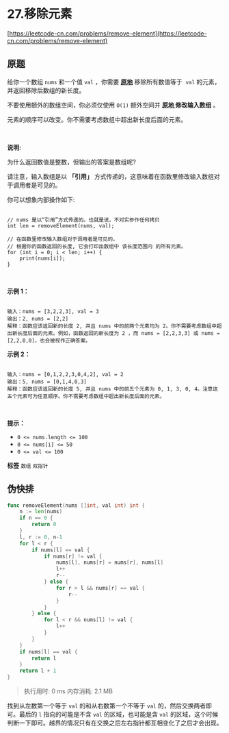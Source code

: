 # 27.移除元素
[https://leetcode-cn.com/problems/remove-element](https://leetcode-cn.com/problems/remove-element) 
## 原题
给你一个数组 `nums` 和一个值 `val` ，你需要 **<a href="https://baike.baidu.com/item/%E5%8E%9F%E5%9C%B0%E7%AE%97%E6%B3%95" target="_blank">原地</a>** 移除所有数值等于  `val` 的元素，并返回移除后数组的新长度。

不要使用额外的数组空间，你必须仅使用 `O(1)` 额外空间并 **<a href="https://baike.baidu.com/item/%E5%8E%9F%E5%9C%B0%E7%AE%97%E6%B3%95" target="_blank">原地 </a>修改输入数组** 。

元素的顺序可以改变。你不需要考虑数组中超出新长度后面的元素。

 

 **说明:** 

为什么返回数值是整数，但输出的答案是数组呢?

请注意，输入数组是以 **「引用」** 方式传递的，这意味着在函数里修改输入数组对于调用者是可见的。

你可以想象内部操作如下:

```

// nums 是以“引用”方式传递的。也就是说，不对实参作任何拷贝
int len = removeElement(nums, val);

// 在函数里修改输入数组对于调用者是可见的。
// 根据你的函数返回的长度, 它会打印出数组中 该长度范围内 的所有元素。
for (int i = 0; i < len; i++) {
    print(nums[i]);
}

```
 

 **示例 1：** 

```

输入：nums = [3,2,2,3], val = 3
输出：2, nums = [2,2]
解释：函数应该返回新的长度 2, 并且 nums 中的前两个元素均为 2。你不需要考虑数组中超出新长度后面的元素。例如，函数返回的新长度为 2 ，而 nums = [2,2,3,3] 或 nums = [2,2,0,0]，也会被视作正确答案。

```
 **示例 2：** 

```

输入：nums = [0,1,2,2,3,0,4,2], val = 2
输出：5, nums = [0,1,4,0,3]
解释：函数应该返回新的长度 5, 并且 nums 中的前五个元素为 0, 1, 3, 0, 4。注意这五个元素可为任意顺序。你不需要考虑数组中超出新长度后面的元素。

```
 

 **提示：** 
-  `0 <= nums.length <= 100` 
-  `0 <= nums[i] <= 50` 
-  `0 <= val <= 100` 
 
**标签**
`数组` `双指针` 


## 伪快排
```go
func removeElement(nums []int, val int) int {
	n := len(nums)
	if n == 0 {
		return 0
	}
	l, r := 0, n-1
	for l < r {
		if nums[l] == val {
			if nums[r] != val {
				nums[l], nums[r] = nums[r], nums[l]
				l++
				r--
			} else {
				for r > l && nums[r] == val {
					r--
				}
			}
		} else {
			for l < r && nums[l] != val {
				l++
			}
		}
	}
	if nums[l] == val {
		return l
	}
	return l + 1
}
```
>执行用时: 0 ms
内存消耗: 2.1 MB

找到从左数第一个等于 `val` 的和从右数第一个不等于 `val` 的，然后交换两者即可。最后的 `l` 指向的可能是不含 `val` 的区域，也可能是含 `val` 的区域，这个时候判断一下即可。越界的情况只有在交换之后左右指针都互相变化了之后才会出现。